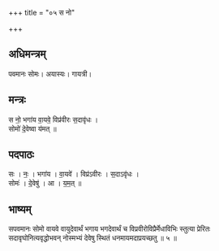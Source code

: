 +++
title = "०५ स नो"

+++
## अधिमन्त्रम्
पवमानः सोमः। अयास्यः। गायत्री।

## मन्त्रः
स नो॒ भगा॑य वा॒यवे॒ विप्र॑वीरः स॒दावृ॑धः ।  
सोमो॑ दे॒वेष्वा य॑मत् ॥

## पदपाठः
सः । नः॒ । भगा॑य । वा॒यवे॑ । विप्र॑ऽवीरः । स॒दाऽवृ॑धः ।  
सोमः॑ । दे॒वेषु॑ । आ । य॒म॒त् ॥

## भाष्यम्
सपवमानः सोमो वायवे वायुदेवार्थं भगाय भगदेवार्थं च विप्रवीरोविप्रैर्मेधाविभिः स्तुत्या प्रेरितः सदावृघोनित्यवृद्धोभवन् नोस्मभ्यं देवेषु स्थितं धनमायमदाप्रयच्छतु ॥ ५ ॥